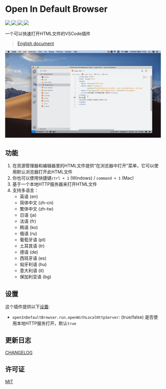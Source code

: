 # Open In Default Browser

<a href="https://marketplace.visualstudio.com/items?itemName=peakchen90.open-html-in-browser">
  <img src="https://vsmarketplacebadge.apphb.com/version-short/peakchen90.open-html-in-browser.svg">
</a>
<a href="https://marketplace.visualstudio.com/items?itemName=peakchen90.open-html-in-browser">
  <img src="https://vsmarketplacebadge.apphb.com/installs-short/peakchen90.open-html-in-browser.svg
">
</a>
<a href="https://marketplace.visualstudio.com/items?itemName=peakchen90.open-html-in-browser">
  <img src="https://vsmarketplacebadge.apphb.com/downloads-short/peakchen90.open-html-in-browser.svg">
</a>
<a href="https://marketplace.visualstudio.com/items?itemName=peakchen90.open-html-in-browser#review-details">
  <img src="https://vsmarketplacebadge.apphb.com/rating-short/peakchen90.open-html-in-browser.svg">
</a>

一个可以快速打开HTML文件的VSCode插件

> [English document](./README.md)

![preview](./public/preview.gif)


## 功能

1. 在资源管理器和编辑器里的HTML文件提供“在浏览器中打开”菜单，它可以使用默认浏览器打开此HTML文件
2. 你也可以使用快捷键`ctrl + 1` (Windows) / `command + 1` (Mac)
3. 基于一个本地HTTP服务器来打开HTML文件
4. 支持多语言：
   - 英语 (en)
   - 简体中文 (zh-cn)
   - 繁体中文 (zh-tw)
   - 日语 (ja)
   - 法语 (fr)
   - 韩语 (ko)
   - 俄语 (ru)
   - 葡萄牙语 (pt)
   - 土耳其语 (tr)
   - 德语 (de)
   - 西班牙语 (es)
   - 匈牙利语 (hu)
   - 意大利语 (it)
   - 保加利亚语 (bg)


## 设置

这个插件提供以下[设置](https://code.visualstudio.com/docs/getstarted/settings):

- `openInDefaultBrowser.run.openWithLocalHttpServer`: (true/false) 是否使用本地HTTP服务打开，默认`true`


## 更新日志

[CHANGELOG](./CHANGELOG.md)


## 许可证

[MIT](./LICENSE)
